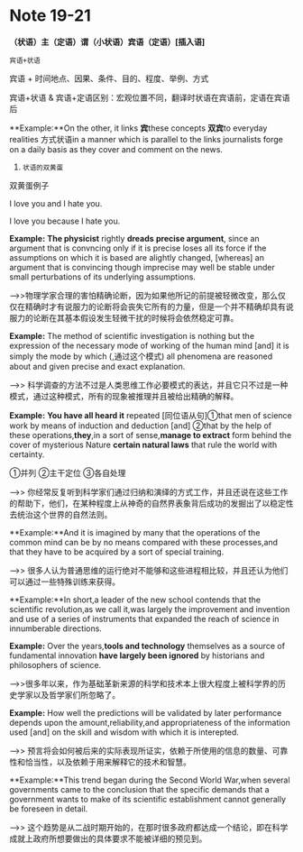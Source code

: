 # Note 19-21

**（状语）主（定语）谓（小状语）宾语（定语）[插入语]**

`宾语+状语` 

宾语 + 时间地点、因果、条件、目的、程度、举例、方式

宾语+状语 &amp; 宾语+定语区别：宏观位置不同，翻译时状语在宾语前，定语在宾语后

**Example:**On the other, it links **宾**these concepts **双宾**to everyday realities 方式状语in a manner which is parallel to the links journalists forge on a daily basis as they cover and comment on the news.

1.  `状语的双黄蛋`

双黄蛋例子 

I love you and I hate you. 

I love you because I hate you.

**Example:** **The physicist** rightly **dreads** **precise argument**, since an argument that is convncing only if it is precise loses all its force if the assumptions on which it is based are alightly changed, [whereas] an argument that is convincing though imprecise may well be stable under small perturbations of its underlying assumptions.

--&gt;&gt;物理学家合理的害怕精确论断，因为如果他所记的前提被轻微改变，那么仅仅在精确时才有说服力的论断将会丧失它所有的力量，但是一个并不精确却具有说服力的论断在其基本假设发生轻微干扰的时候将会依然稳定可靠。

**Example:** The method of scientific investigation is nothing but the expression of the necessary mode of working of the human mind [and] it is simply the mode by which (,通过这个模式) all phenomena are reasoned about and given precise and exact explanation.

--&gt;&gt; 科学调查的方法不过是人类思维工作必要模式的表达，并且它只不过是一种模式，通过这种模式，所有的现象被推理并且被给出精确的解释。

**Example:** **You have all heard it** repeated [同位语从句]①that men of science work by means of induction and deduction [and] ②that by the help of these operations,**they**,in a sort of sense,**manage to extract** form behind the cover of mysterious Nature **certain natural laws** that rule the world with certainty.

①并列 ②主干定位 ③各自处理

--&gt;&gt; 你经常反复听到科学家们通过归纳和演绎的方式工作，并且还说在这些工作的帮助下，他们，在某种程度上从神奇的自然界表象背后成功的发掘出了以稳定性去统治这个世界的自然法则。

**Example:**And it is imagined by many that the operations of the common mind can be by no means compared with these processes,and that they have to be acquired by a sort of special training.

--&gt;&gt; 很多人认为普通思维的运行绝对不能够和这些进程相比较，并且还认为他们可以通过一些特殊训练来获得。

**Example:**In short,a leader of the new school contends that the scientific revolution,as we call it,was largely the improvement and invention and use of a series of instruments that expanded the reach of science in innumberable directions.

**Example:** Over the years,**tools and technology** themselves as a source of fundamental innovation **have largely been ignored** by historians and philosophers of science. 

--&gt;&gt;很多年以来，作为基础革新来源的科学和技术本上很大程度上被科学界的历史学家以及哲学家们所忽略了。

**Example:** How well the predictions will be validated by later performance depends upon the amount,reliability,and appropriateness of the information used [and] on the skill and wisdom with which it is interepted.

--&gt;&gt; 预言将会如何被后来的实际表现所证实，依赖于所使用的信息的数量、可靠性和恰当性，以及依赖于用来解释它的技术和智慧。

**Example:**This trend began during the Second World War,when several governments came to the conclusion that the specific demands that a government wants to make of its scientific establishment cannot generally be foreseen in detail.

--&gt;&gt; 这个趋势是从二战时期开始的，在那时很多政府都达成一个结论，即在科学成就上政府所想要做出的具体要求不能被详细的预见到。